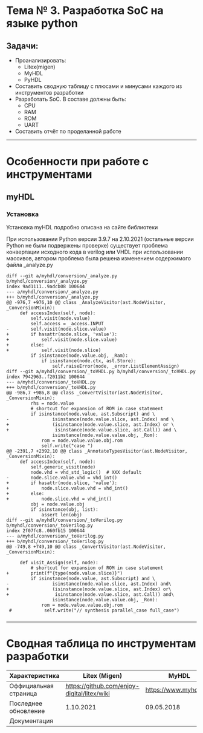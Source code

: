 # Тема № 3. Разработка SoC на языке python 
## Задачи: 
* Проанализировать:
    * Litex(migen)
    * MyHDL
    * PyHDL
* Составить сводную таблицу с плюсами и минусами каждого из инструментов разработки
* Разработать SoC. В составе должны быть: 
   * CPU
   * RAM
   * ROM
   * UART
* Составить отчёт по проделанной работе
---
# Особенности при работе с инструментами
## myHDL
### Установка
Установка myHDL подробно описана на сайте библиотеки 

При использовании Python версии 3.9.7 на 2.10.2021 (остальные версии Python не были подвержены проверке) существует проблема конвертации исходного кода в verilog или VHDL при использовании массивов, автором проблема была решена изменением содержимого файла _analyze.py
```git
diff --git a/myhdl/conversion/_analyze.py b/myhdl/conversion/_analyze.py
index 9ad1111..9adcb08 100644
--- a/myhdl/conversion/_analyze.py
+++ b/myhdl/conversion/_analyze.py
@@ -976,7 +976,10 @@ class _AnalyzeVisitor(ast.NodeVisitor, _ConversionMixin):
     def accessIndex(self, node):
         self.visit(node.value)
         self.access = _access.INPUT
-        self.visit(node.slice.value)
+        if hasattr(node.slice, 'value'):
+            self.visit(node.slice.value)
+        else:
+            self.visit(node.slice)
         if isinstance(node.value.obj, _Ram):
             if isinstance(node.ctx, ast.Store):
                 self.raiseError(node, _error.ListElementAssign)
diff --git a/myhdl/conversion/_toVHDL.py b/myhdl/conversion/_toVHDL.py
index 7942963..f2011b2 100644
--- a/myhdl/conversion/_toVHDL.py
+++ b/myhdl/conversion/_toVHDL.py
@@ -986,7 +986,8 @@ class _ConvertVisitor(ast.NodeVisitor, _ConversionMixin):
         rhs = node.value
         # shortcut for expansion of ROM in case statement
         if isinstance(node.value, ast.Subscript) and \
-                isinstance(node.value.slice, ast.Index) and \
+                (isinstance(node.value.slice, ast.Index) or \
+                 isinstance(node.value.slice, ast.Call)) and \
                 isinstance(node.value.value.obj, _Rom):
             rom = node.value.value.obj.rom
             self.write("case ")
@@ -2391,7 +2392,10 @@ class _AnnotateTypesVisitor(ast.NodeVisitor, _ConversionMixin):
     def accessIndex(self, node):
         self.generic_visit(node)
         node.vhd = vhd_std_logic()  # XXX default
-        node.slice.value.vhd = vhd_int()
+        if hasattr(node.slice, 'value'):
+            node.slice.value.vhd = vhd_int()
+        else:
+            node.slice.vhd = vhd_int()
         obj = node.value.obj
         if isinstance(obj, list):
             assert len(obj)
diff --git a/myhdl/conversion/_toVerilog.py b/myhdl/conversion/_toVerilog.py
index 2f07fc8..060fb15 100644
--- a/myhdl/conversion/_toVerilog.py
+++ b/myhdl/conversion/_toVerilog.py
@@ -749,8 +749,10 @@ class _ConvertVisitor(ast.NodeVisitor, _ConversionMixin):

     def visit_Assign(self, node):
         # shortcut for expansion of ROM in case statement
+        print(f"{type(node.value.slice)}")
         if isinstance(node.value, ast.Subscript) and \
-                isinstance(node.value.slice, ast.Index) and\
+                (isinstance(node.value.slice, ast.Index) or\
+                 isinstance(node.value.slice, ast.Call)) and\
                 isinstance(node.value.value.obj, _Rom):
             rom = node.value.value.obj.rom
 #            self.write("// synthesis parallel_case full_case")

```
###  

---
# Сводная таблица по инструментам разработки

| Характеристика        | Litex (Migen)                               | MyHDL                  | PyHDL                                   |
| --------------------- | ------------------------------------------- | ---------------------- | --------------------------------------- |
| Оффициальная страница | https://github.com/enjoy-digital/litex/wiki | https://www.myhdl.org/ | https://pyhdl.readthedocs.io/en/latest/ |
| Последнее обновление  | 1.10.2021                                   | 09.05.2018             | Неизвестно. Предположительно 2016 год   |
| Документация   |